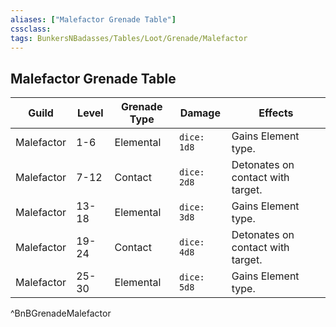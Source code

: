 ```yaml
---
aliases: ["Malefactor Grenade Table"]
cssclass: 
tags: BunkersNBadasses/Tables/Loot/Grenade/Malefactor
---
```

## Malefactor Grenade Table
| **Guild** | **Level** | **Grenade Type** | **Damage**      | **Effects**                            |
| ----- | ----- | ------------ | ----------- | ---------------------------------- |
| Malefactor | 1-6   | Elemental  | `dice: 1d8` | Gains Element type. |
| Malefactor | 7-12  | Contact       | `dice: 2d8` | Detonates on contact with target. |
| Malefactor | 13-18 | Elemental  | `dice: 3d8` | Gains Element type. |
| Malefactor | 19-24 | Contact       | `dice: 4d8` | Detonates on contact with target.                                   |
| Malefactor | 25-30 | Elemental  | `dice: 5d8` | Gains Element type. |
^BnBGrenadeMalefactor
